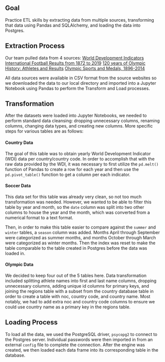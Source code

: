 ## Goal
Practice ETL skills by extracting data from multiple sources, transforming that data using Pandas and SQLAlchemy, and loading the data into Postgres. 

## Extraction Process

Our team pulled data from 4 sources:
[World Development Indicators](https://datacatalog.worldbank.org/dataset/world-development-indicators)
[International Football Results from 1872 to 2019](https://www.kaggle.com/martj42/international-football-results-from-1872-to-2017)
[120 years of Olympic History: Athletes and Results](https://www.kaggle.com/heesoo37/120-years-of-olympic-history-athletes-and-results#noc_regions.csv)
[Olympic Sports and Medals, 1896-2014](https://www.kaggle.com/the-guardian/olympic-games)

All data sources were available in CSV format from the source websites so we downloaded the data to our local directory and imported into a Jupyter Notebook using Pandas to perform the Transform and Load processes.

## Transformation

After the datasets were loaded into Jupyter Notebooks, we needed to perform standard data cleansing: dropping unnecessary columns, renaming columns, changing data types, and creating new columns. More specific steps for various tables are as follows:

#### Country Data
The goal of this table was to obtain yearly World Development Indicator (WDI) data per country/country code. In order to accomplish that with the raw data provided by the WDI, it was necessary to first utilize the `pd.melt()` function of Pandas to create a row for each year and then use the `pd.pivot_table()`  function to get a column per each indicator.

#### Soccer Data
This data set for this table was already very clean, so not too much transformation was needed. However, we wanted to be able to filter this table by year and month, so the `date` column was split into two other columns to house the year and the month, which was converted from a numerical format to a text format. 

Then, in order to make this table easier to compare against the `summer` and `winter` tables, a `season` column was added. Months April through September were categorized as summer months, and months October through March were categorized as winter months. Then the index was reset to make the table comparable to the table created in Postgres before the data was loaded in.

#### Olympic Data
We decided to keep four out of the 5 tables here. Data transformation included splitting athlete names into first and last name columns, dropping unnecessary columns, adding unique id columns for primary keys, and joining the regions table with a subset from the country database table in order to create a table with noc, country code, and country name. Most notably, we had to add extra noc and country code columns to ensure we could use country name as a primary key in the regions table.

## Loading Process
To load all the data, we used the PostgreSQL driver, `psycopg2` to connect to the Postgres server. Individual passwords were then imported in from an external `config` file to complete the connection. After the engine was created, we then loaded each data frame into its corresponding table in the database. 
